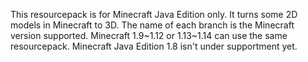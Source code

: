 This resourcepack is for Minecraft Java Edition only. It turns some 2D models in Minecraft to 3D. 
The name of each branch is the Minecraft version supported. 
Minecraft 1.9~1.12 or 1.13~1.14 can use the same resourcepack. 
Minecraft Java Edition 1.8 isn't under supportment yet.
